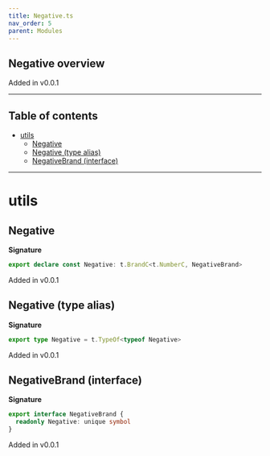 ```yaml
---
title: Negative.ts
nav_order: 5
parent: Modules
---
```


## Negative overview

Added in v0.0.1

---

<h2 class="text-delta">Table of contents</h2>

- [utils](#utils)
  - [Negative](#negative)
  - [Negative (type alias)](#negative-type-alias)
  - [NegativeBrand (interface)](#negativebrand-interface)

---

# utils

## Negative

**Signature**

```ts
export declare const Negative: t.BrandC<t.NumberC, NegativeBrand>
```

Added in v0.0.1

## Negative (type alias)

**Signature**

```ts
export type Negative = t.TypeOf<typeof Negative>
```

Added in v0.0.1

## NegativeBrand (interface)

**Signature**

```ts
export interface NegativeBrand {
  readonly Negative: unique symbol
}
```

Added in v0.0.1

